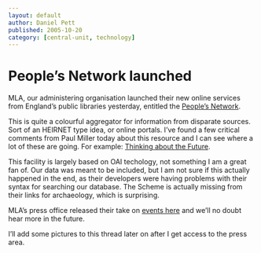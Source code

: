```yaml
---
layout: default
author: Daniel Pett
published: 2005-10-20
category: [central-unit, technology]
---
```

# People’s Network launched

MLA, our administering organisation launched their new online services from England’s public libraries yesterday, entitled the [People’s Network](https://web.archive.org/web/*/http://www.peoplesnetwork.gov.uk/). 

This is quite a colourful aggregator for information  from disparate sources. Sort of an HEIRNET type idea, or online portals.  I’ve found a few critical comments from Paul Miller today about this resource and I can see where a lot of these are
going. For example: [Thinking about the Future](http://www.paulmiller.typepad.com/thinking_about_the_future/2005/10/peoples_network.html).

This facility is largely based on OAI techology, not something I am a great fan of. Our data was meant to be included, but I am not sure if this actually happened in the end, as their developers were having problems with their syntax for searching our database. The Scheme is actually missing from their links for archaeology, which is surprising.

MLA’s press office released their take on [events here](http://www.mla.gov.uk/news/press_article.asp?articleid=863) and we’ll no doubt hear more in the future.

I’ll add some pictures to this thread later on after I get access to the press area.
